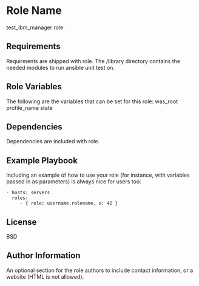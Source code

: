 Role Name
=========

test_ibm_manager role

Requirements
------------

Requirments are shipped with role. The /library directory contains the needed modules to run ansible unit test on.

Role Variables
--------------

The following are the variables that can be set for this role:
was_root
profile_name
state


Dependencies
------------

Dependencies are included with role.

Example Playbook
----------------

Including an example of how to use your role (for instance, with variables passed in as parameters) is always nice for users too:

    - hosts: servers
      roles:
         - { role: username.rolename, x: 42 }

License
-------

BSD

Author Information
------------------

An optional section for the role authors to include contact information, or a website (HTML is not allowed).

